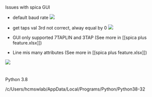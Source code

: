 
Issues with spica GUI

- default baud rate
![](images/2022-01-20-11-50-08.png)

- get taps val 3rd not correct, alway equal by 0
![](../images/2022-01-20-11-51-50.png)

- GUI only supported 7TAPLIN and 3TAP (See more in [[spica plus feature.xlsx]])

- Line mis many attributes (See more in [[spica plus feature.xlsx]])

![](../images/2022-01-20-11-54-56.png)

#
Python 3.8

/c/Users/hcmswlab/AppData/Local/Programs/Python/Python38-32
